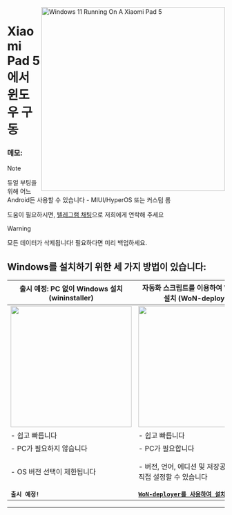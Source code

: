 <img align="right" src="https://raw.githubusercontent.com/erdilS/Port-Windows-11-Xiaomi-Pad-5/main/nabu.png" width="425" alt="Windows 11 Running On A Xiaomi Pad 5">

# Xiaomi Pad 5 에서 윈도우 구동

### 메모:
> [!NOTE]
> 듀얼 부팅을 위해 어느 Android든 사용할 수 있습니다 - MIUI/HyperOS 또는 커스텀 롬
>
> 도움이 필요하시면, [텔레그램 채팅](https://t.me/nabuwoa)으로 저희에게 연락해 주세요


> [!Warning]
> 모든 데이터가 삭제됩니다! 필요하다면 미리 백업하세요.
>

## Windows를 설치하기 위한 세 가지 방법이 있습니다:

| **출시 예정: PC 없이 Windows 설치 (wininstaller)**                                                                       | **자동화 스크립트를 이용하여 Windows 설치 (WoN-deployer)**                                                 | **스스로 직접 Windows 설치**                                                                          |
|----------------------------------------------------------------------------------------------------------------|----------------------------------------------------------------------------------------------------------------|----------------------------------------------------------------------------------------------------------------|
| <a href="nopc-en.md"><img src="Link" width="280"></a> | <a href="won-deployer-install-en.md"><img src="Link" width="280"></a> | <a href="1-partition-en.md"><img src="Link" width="200"></a> |
| - 쉽고 빠릅니다                           | - 쉽고 빠릅니다                          | - 어렵고 오래 걸립니다                     |
| - PC가 필요하지 않습니다                   | - PC가 필요합니다                        | - PC가 필요합니다                         |
| - OS 버전 선택이 제한됩니다 | - 버전, 언어, 에디션 및 저장공간 할당을 직접 설정할 수 있습니다 | - 버전, 언어, 에디션 및 저장공간 할당을 직접 설정할 수 있습니다 |
| **`출시 예정!`** | [**```WoN-deployer를 사용하여 설치```**](won-deployer-install-en.md) | [**`직접 설치 가이드`**](1-partition-en.md) |

---
